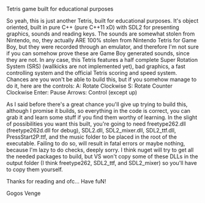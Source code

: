 Tetris game built for educational purposes

So yeah, this is just another Tetris, built for educational purposes. It's object oriented, built in pure C++ (pure C++11 xD) with SDL2 for presenting graphics, sounds and reading keys. The sounds are somewhat stolen from Nintendo, no, they actually ARE 100% stolen from Nintendo Tetris for Game Boy, but they were recorded through an emulator, and therefore I'm not sure if you can somehow prove these are Game Boy generated sounds, since they are not. In any case, this Tetris features a half complete Super Rotation System (SRS) (wallkicks are not implemented yet), bad graphics, a fast controlling system and the official Tetris scoring and speed system. Chances are you won't be able to build this, but if you somehow manage to do it, here are the controls: A: Rotate Clockwise S: Rotate Counter Clockwise Enter: Pause Arrows: Control (except up)

As I said before there's a great chance you'll give up trying to build this, although I promise it builds, so everything in the code is correct, you can grab it and learn some stuff if you find them worthy of learning. In the slight of possibilities you want this built, you're going to need freetype262.dll (freetype262d.dll for debug), SDL2.dll, SDL2_mixer.dll, SDL2_ttf.dll, PressStart2P.ttf, and the music folder to be placed in the root of the executable. Failing to do so, will result in fatal errors or maybe nothing, because I'm lazy to do checks, deeply sorry. I think nuget will try to get all the needed packages to build, but VS won't copy some of these DLLs in the output folder (I think freetype262, SDL2_ttf, and SDL2_mixer) so you'll have to copy them yourself.

Thanks for reading and ofc... Have fuN!

Gogos Venge